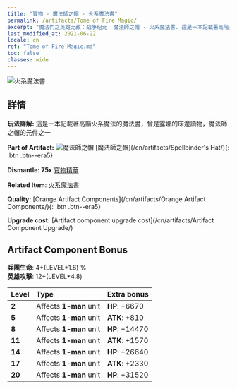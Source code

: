 ```yaml
---
title: "寶物 - 魔法師之帽 - 火系魔法書"
permalink: /artifacts/Tome of Fire Magic/
excerpt: "魔法门之英雄无敌：战争纪元  魔法師之帽 - 火系魔法書. 這是一本記載著高階火系魔法的魔法書，曾是露娜的床邊讀物，魔法師之帽的元件之一"
last_modified_at: 2021-06-22
locale: cn
ref: "Tome of Fire Magic.md"
toc: false
classes: wide
---
```


 ![火系魔法書](/images/t/artifact_40461.png)



## 詳情

 **玩法詳解:** 這是一本記載著高階火系魔法的魔法書，曾是露娜的床邊讀物，魔法師之帽的元件之一

 **Part of Artifact:** ![魔法師之帽](/images/t/icon_artifact_46.png) [魔法師之帽](/cn/artifacts/Spellbinder's Hat/){: .btn .btn--era5}

 **Dismantle: 75x** [寶物精華](/cn/Items/con_905/)

 **Related Item**: [火系魔法書](/cn/Items/art_178/)

 **Quality:** [Orange Artifact Components](/cn/artifacts/Orange Artifact Components/){: .btn .btn--era5}

 **Upgrade cost:** [Artifact component upgrade cost](/cn/artifacts/Artifact Component Upgrade/)

## Artifact Component Bonus

  **兵團生命**: 4+(LEVEL\*1.6) %<br/>**英雄攻擊**: 12+(LEVEL\*4.8)

  |  Level  | Type |    Extra bonus  | 
  |:--------|:-----|:----------------| 
  | **2** | Affects **1-man** unit | **HP**: +6670 | 
  | **5** | Affects **1-man** unit | **ATK**: +810 | 
  | **8** | Affects **1-man** unit | **HP**: +14470 | 
  | **11** | Affects **1-man** unit | **ATK**: +1570 | 
  | **14** | Affects **1-man** unit | **HP**: +26640 | 
  | **17** | Affects **1-man** unit | **ATK**: +2330 | 
  | **20** | Affects **1-man** unit | **HP**: +31520 | 
